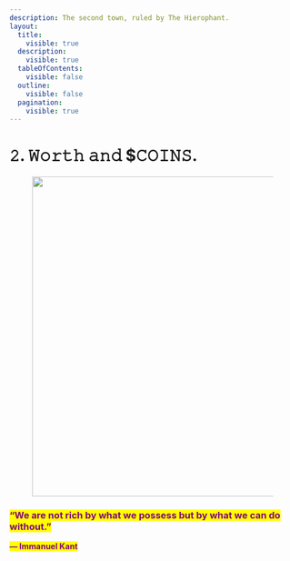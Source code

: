 ```yaml
---
description: The second town, ruled by The Hierophant.
layout:
  title:
    visible: true
  description:
    visible: true
  tableOfContents:
    visible: false
  outline:
    visible: false
  pagination:
    visible: true
---
```


# 𝟸. 𝚆𝚘𝚛𝚝𝚑 𝚊𝚗𝚍 $𝙲𝙾𝙸𝙽𝚂.

<figure><img src="../../../../../../../.gitbook/assets/pexels-btgl-♡-9570536.jpg" alt="" width="563"><figcaption></figcaption></figure>

### <mark style="color:purple;">**“We are not rich by what we possess but by what we can do without.”**</mark>&#x20;

<mark style="color:purple;">**― Immanuel Kant**</mark>
